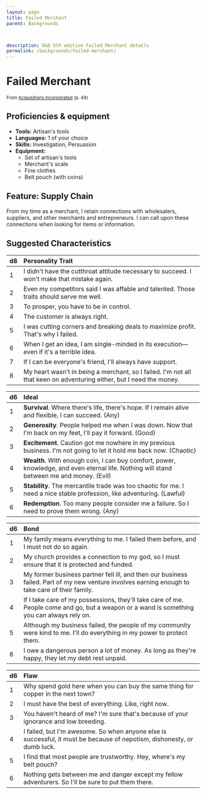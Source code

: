 ```yaml
---
layout: page
title: Failed Merchant
parent: Backgrounds



description: D&D 5th edition Failed Merchant details
permalink: /backgrounds/failed-merchant/
---
```

# Failed Merchant

<small>From <a target="_blank" href="https://dnd.wizards.com/products/tabletop-games/rpg-products/acqinc">Acquisitions Incorporated</a> (p. 49)</small>

## Proficiencies & equipment

- **Tools:** Artisan's tools
- **Languages:** 1 of your choice
- **Skills:** Investigation, Persuasion
- **Equipment:** 
  - Set of artisan's tools
  - Merchant's scale
  - Fine clothes
  - Belt pouch (with coins)

## Feature: Supply Chain


From my time as a merchant, I retain connections with wholesalers, suppliers, and other merchants and entrepreneurs. I can call upon these connections when looking for items or information.

## Suggested Characteristics


| d8 | Personality Trait |
|:----------------------------|:------------------|
| 1 | I didn't have the cutthroat attitude necessary to succeed. I won't make that mistake again. |
| 2 | Even my competitors said I was affable and talented. Those traits should serve me well. |
| 3 | To prosper, you have to be in control. |
| 4 | The customer is always right. |
| 5 | I was cutting corners and breaking deals to maximize profit. That's why I failed. |
| 6 | When I get an idea, I am single-minded in its execution—even if it's a terrible idea. |
| 7 | If I can be everyone's friend, I'll always have support. |
| 8 | My heart wasn't in being a merchant, so I failed. I'm not all that keen on adventuring either, but I need the money. |

| d6 | Ideal |
|:----------------------------|:------|
| 1 | **Survival**. Where there's life, there's hope. If I remain alive and flexible, I can succeed. (Any) |
| 2 | **Generosity**. People helped me when I was down. Now that I'm back on my feet, I'll pay it forward. (Good) |
| 3 | **Excitement**. Caution got me nowhere in my previous business. I'm not going to let it hold me back now. (Chaotic) |
| 4 | **Wealth**. With enough coin, I can buy comfort, power, knowledge, and even eternal life. Nothing will stand between me and money. (Evil) |
| 5 | **Stability**. The mercantile trade was too chaotic for me. I need a nice stable profession, like adventuring. (Lawful) |
| 6 | **Redemption**. Too many people consider me a failure. So I need to prove them wrong. (Any) |

| d6 | Bond |
|:----------------------------|:------------------|
| 1 | My family means everything to me. I failed them before, and I must not do so again. |
| 2 | My church provides a connection to my god, so I must ensure that it is protected and funded. |
| 3 | My former business partner fell ill, and then our business failed. Part of my new venture involves earning enough to take care of their family. |
| 4 | If I take care of my possessions, they'll take care of me. People come and go, but a weapon or a wand is something you can always rely on. |
| 5 | Although my business failed, the people of my community were kind to me. I'll do everything in my power to protect them. |
| 6 | I owe a dangerous person a lot of money. As long as they're happy, they let my debt rest unpaid. |

| d6 | Flaw |
|:----------------------------|:------------------|
| 1 | Why spend gold here when you can buy the same thing for copper in the next town? |
| 2 | I must have the best of everything. Like, right now. |
| 3 | You haven't heard of me? I'm sure that's because of your ignorance and low breeding. |
| 4 | I failed, but I'm awesome. So when anyone else is successful, it must be because of nepotism, dishonesty, or dumb luck. |
| 5 | I find that most people are trustworthy. Hey, where's my belt pouch? |
| 6 | Nothing gets between me and danger except my fellow adventurers. So I'll be sure to put them there. |